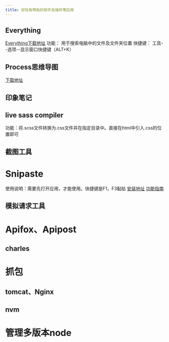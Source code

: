```yaml
---
title: 好玩有帮助的软件及插件等应用
---
```



## Everything
[Everything下载地址](https://www.voidtools.com/zh-cn/)
功能：
    用于搜索电脑中的文件及文件夹位置
快捷键：
    工具--选项--显示窗口快捷键（ALT+K）

## Process思维导图
[下载地址](https://www.processon.com/)


## 印象笔记

## live sass compiler
功能：将.scss文件转换为.css文件并在指定目录中。直接在html中引入.css的位置即可


## 截图工具
# Snipaste
使用说明：需要先打开应用，才能使用。快捷键是F1，F3黏贴
[安装地址](https://apps.microsoft.com/detail/9P1WXPKB68KX?rtc=1&hl=zh-cn&gl=CN)
[功能指南](https://docs.snipaste.com/zh-cn/)


## 模拟请求工具
# Apifox、Apipost

## charles
# 抓包

## tomcat、Nginx

## nvm
# 管理多版本node